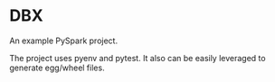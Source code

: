 # DBX

An example PySpark project.

The project uses pyenv and pytest.  It also can be easily leveraged to generate egg/wheel files.
